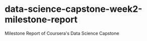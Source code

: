 # data-science-capstone-week2-milestone-report
Milestone Report of Coursera's Data Science Capstone 
